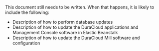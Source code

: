This document still needs to be written. When that happens, it is likely to include the following:

* Description of how to perform database updates
* Description of how to update the DuraCloud applications and Management Console software in Elastic Beanstalk
* Description of how to update the DuraCloud Mill software and configuration
